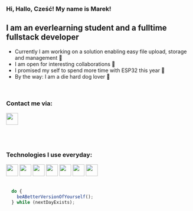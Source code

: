 ### Hi, Hallo, Cześć! My name is Marek!

## I am an everlearning student and a fulltime fullstack developer
- Currently I am working on a solution enabling easy file upload, storage and management :floppy_disk:
- I am open for interesting collaborations :dancers:
- I promised my self to spend more time with ESP32 this year :robot:
- By the way: I am a die hard dog lover :dog:

<br />

### Contact me via:
[<img width="32px" src="https://img.icons8.com/color/48/000000/linkedin.png"/>](https://www.linkedin.com/in/marek-barszcz/)

<br />
<br />

### Technologies I use everyday:
<img width="32px" src="https://img.icons8.com/color/48/000000/c-sharp-logo.png"/>
<img width="32px" src="https://img.icons8.com/color/48/000000/azure-1.png"/>
<img width="32px" src="https://img.icons8.com/color/48/000000/javascript--v1.png"/>
<img width="32px" src="https://img.icons8.com/color/48/000000/typescript.png"/>
<img width="32px" src="https://img.icons8.com/color/48/000000/css3.png"/>
<img width="32px" src="https://img.icons8.com/color/48/000000/html-5--v1.png"/>
<img width="32px" src="https://img.icons8.com/color/48/000000/react-native.png"/>


<br />
<br />

```javascript
  do {
    beABetterVersionOfYourself();
  } while (nextDayExists);
```